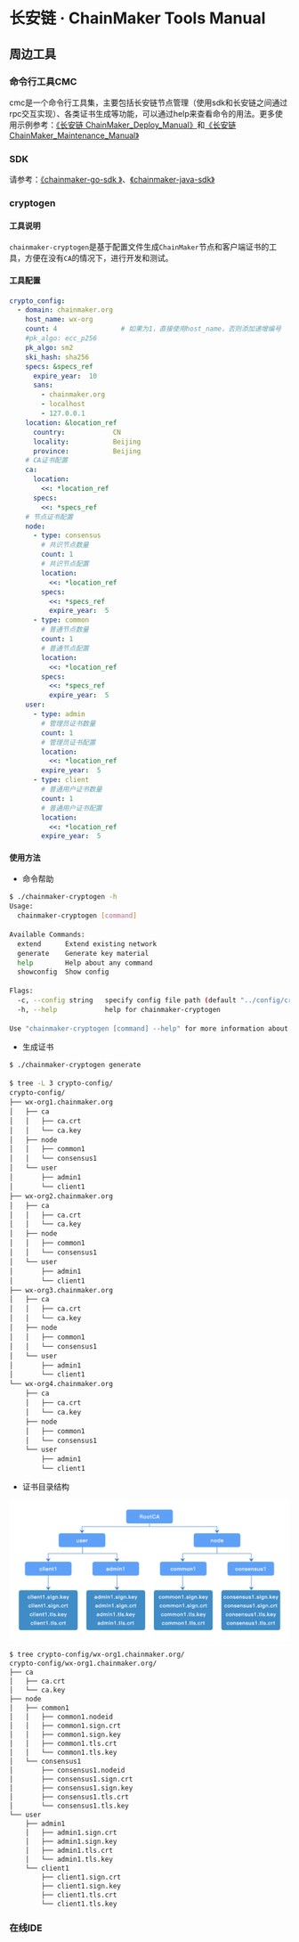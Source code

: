 # 长安链 · ChainMaker Tools Manual

## 周边工具

### 命令行工具CMC

cmc是一个命令行工具集，主要包括长安链节点管理（使用sdk和长安链之间通过rpc交互实现）、各类证书生成等功能，可以通过help来查看命令的用法。更多使用示例参考：[《长安链 ChainMaker_Deploy_Manual》](./ChainMaker_Deploy_Manual.md)和[《长安链 ChainMaker_Maintenance_Manual》](./ChainMaker_Maintenance_Manual.md)

### SDK

请参考：[《chainmaker-go-sdk 》](./chainmaker-go-sdk.md)、[《chainmaker-java-sdk》](./chainmaker-java-sdk.md)

### cryptogen

#### 工具说明

`chainmaker-cryptogen`是基于配置文件生成`ChainMaker`节点和客户端证书的工具，方便在没有`CA`的情况下，进行开发和测试。

#### 工具配置

```yml
crypto_config:
  - domain: chainmaker.org
    host_name: wx-org
    count: 4                # 如果为1，直接使用host_name，否则添加递增编号
    #pk_algo: ecc_p256
    pk_algo: sm2
    ski_hash: sha256
    specs: &specs_ref
      expire_year:  10
      sans:
        - chainmaker.org
        - localhost
        - 127.0.0.1
    location: &location_ref
      country:            CN
      locality:           Beijing
      province:           Beijing
    # CA证书配置
    ca:
      location:
        <<: *location_ref
      specs:
        <<: *specs_ref
    # 节点证书配置
    node:
      - type: consensus
        # 共识节点数量
        count: 1
        # 共识节点配置
        location:
          <<: *location_ref
        specs:
          <<: *specs_ref
          expire_year:  5
      - type: common
        # 普通节点数量
        count: 1
        # 普通节点配置
        location:
          <<: *location_ref
        specs:
          <<: *specs_ref
          expire_year:  5
    user:
      - type: admin
        # 管理员证书数量
        count: 1
        # 管理员证书配置
        location:
          <<: *location_ref
        expire_year:  5
      - type: client
        # 普通用户证书数量
        count: 1
        # 普通用户证书配置
        location:
          <<: *location_ref
        expire_year:  5
```

#### <span id="cryptoUsed">使用方法</span>

- 命令帮助

```bash
$ ./chainmaker-cryptogen -h
Usage:
  chainmaker-cryptogen [command]

Available Commands:
  extend      Extend existing network
  generate    Generate key material
  help        Help about any command
  showconfig  Show config

Flags:
  -c, --config string   specify config file path (default "../config/crypto_config_template.yml")
  -h, --help            help for chainmaker-cryptogen

Use "chainmaker-cryptogen [command] --help" for more information about a command.
```

- 生成证书

```bash
$ ./chainmaker-cryptogen generate

$ tree -L 3 crypto-config/
crypto-config/
├── wx-org1.chainmaker.org
│   ├── ca
│   │   ├── ca.crt
│   │   └── ca.key
│   ├── node
│   │   ├── common1
│   │   └── consensus1
│   └── user
│       ├── admin1
│       └── client1
├── wx-org2.chainmaker.org
│   ├── ca
│   │   ├── ca.crt
│   │   └── ca.key
│   ├── node
│   │   ├── common1
│   │   └── consensus1
│   └── user
│       ├── admin1
│       └── client1
├── wx-org3.chainmaker.org
│   ├── ca
│   │   ├── ca.crt
│   │   └── ca.key
│   ├── node
│   │   ├── common1
│   │   └── consensus1
│   └── user
│       ├── admin1
│       └── client1
└── wx-org4.chainmaker.org
    ├── ca
    │   ├── ca.crt
    │   └── ca.key
    ├── node
    │   ├── common1
    │   └── consensus1
    └── user
        ├── admin1
        └── client1
```

- 证书目录结构

![image-20210205145640521](/images/ca-structure.png)

```
$ tree crypto-config/wx-org1.chainmaker.org/
crypto-config/wx-org1.chainmaker.org/
├── ca
│   ├── ca.crt
│   └── ca.key
├── node
│   ├── common1
│   │   ├── common1.nodeid
│   │   ├── common1.sign.crt
│   │   ├── common1.sign.key
│   │   ├── common1.tls.crt
│   │   └── common1.tls.key
│   └── consensus1
│       ├── consensus1.nodeid
│       ├── consensus1.sign.crt
│       ├── consensus1.sign.key
│       ├── consensus1.tls.crt
│       └── consensus1.tls.key
└── user
    ├── admin1
    │   ├── admin1.sign.crt
    │   ├── admin1.sign.key
    │   ├── admin1.tls.crt
    │   └── admin1.tls.key
    └── client1
        ├── client1.sign.crt
        ├── client1.sign.key
        ├── client1.tls.crt
        └── client1.tls.key
```

### 在线IDE





















